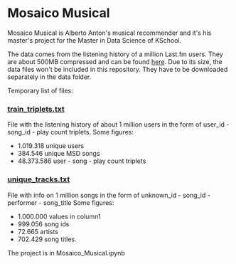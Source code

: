 # Mosaico Musical

Mosaico Musical is Alberto Anton's musical recommender and it's his master's project for the Master in Data Science of KSchool.

The data comes from the listening history of a million Last.fm users. They are about 500MB compressed and can be found [here](http://labrosa.ee.columbia.edu/millionsong/sites/default/files/challenge/train_triplets.txt.zip). Due to its size, the data files won't be included in this repository. They have to be downloaded separately in the data folder.

Temporary list of files:

### [train_triplets.txt](http://labrosa.ee.columbia.edu/millionsong/sites/default/files/challenge/train_triplets.txt.zip)
File with the listening history of about 1 million users in the form of user_id - song_id - play count triplets.
Some figures:
* 1.019.318 unique users
* 384.546 unique MSD songs
* 48.373.586 user - song - play count triplets

### [unique_tracks.txt](http://labrosa.ee.columbia.edu/millionsong/sites/default/files/AdditionalFiles/unique_tracks.txt)
File with info on 1 million songs in the form of unknown_id - song_id - performer - song_title
Some figures:
* 1.000.000 values in column1
* 999.056 song ids
* 72.665 artists
* 702.429 song titles.


The project is in Mosaico_Musical.ipynb
 
